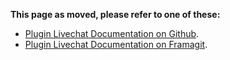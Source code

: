 <!--
SPDX-FileCopyrightText: 2024 John Livingston <https://www.john-livingston.fr/>

SPDX-License-Identifier: AGPL-3.0-only
-->

**This page as moved, please refer to one of these:**

* [Plugin Livechat Documentation on Github](https://johnxlivingston.github.io/peertube-plugin-livechat/fr/documentation/installation/).
* [Plugin Livechat Documentation on Framagit](https://livingston.frama.io/peertube-plugin-livechat/fr/documentation/installation/).
